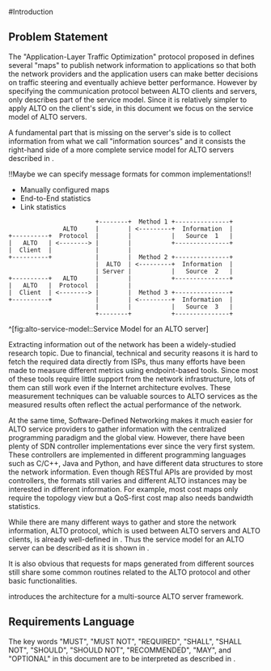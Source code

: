 
#Introduction

## Problem Statement

<!-- [[[ -->

<!-- service model not complete [[[ -->

The "Application-Layer Traffic Optimization" protocol proposed in [](#RFC7285)
defines several "maps" to publish network information to applications so that
both the network providers and the application users can make better decisions
on traffic steering and eventually achieve better performance.  However by
specifying the communication protocol between ALTO clients and servers,
[](#RFC7285) only describes part of the service model.  Since it is relatively
simpler to apply ALTO on the client's side, in this document we focus on the
service model of ALTO servers.

A fundamental part that is missing on the server's side is to collect
information from what we call "information sources" and it consists the
right-hand side of a more complete service model for ALTO servers described in
[](#fig:alto-service-model).


!!Maybe we can specify message formats for common implementations!!

- Manually configured maps
- End-to-End statistics
- Link statistics

<!-- Figure: alto-service-model [[[ -->


                            +--------+  Method 1 +---------------+
                   ALTO     |        | <---------+  Information  |
    +----------+  Protocol  |        |           |   Source  1   |
    |   ALTO   | <--------> |        |           +---------------+
    |  Client  |            |        |
    +----------+            |        |  Method 2 +---------------+
                            |  ALTO  | <---------+  Information  |
                            | Server |           |   Source  2   |
    +----------+   ALTO     |        |           +---------------+
    |   ALTO   |  Protocol  |        |
    |  Client  | <--------> |        |  Method 3 +---------------+
    +----------+            |        | <---------+  Information  |
                            |        |           |   Source  3   |
                            +--------+           +---------------+
^[fig:alto-service-model::Service Model for an ALTO server]

<!-- ]]] -->


<!-- ]]] -->


<!-- Motivation: the fact that there are different sources [[[ -->

Extracting information out of the network has been a widely-studied research
topic.  Due to financial, technical and security reasons it is hard to fetch the
required data directly from ISPs, thus many efforts have been made to measure
different metrics using endpoint-based tools.  Since most of these tools require
little support from the network infrastructure, lots of them can still work even
if the Internet architecture evolves.  These measurement techniques can be
valuable sources to ALTO services as the measured results often reflect the
actual performance of the network.

At the same time, Software-Defined Networking makes it much easier for ALTO
service providers to gather information with the centralized programming
paradigm and the global view.  However, there have been plenty of SDN
controller implementations ever since the very first [](#NOX) system.  These
controllers are implemented in different programming languages such as C/C++,
Java and Python, and have different data structures to store the network
information.  Even though RESTful APIs are provided by most controllers, the
formats still varies and different ALTO instances may be interested in different
information.  For example, most cost maps only require the topology view but a
QoS-first cost map also needs bandwidth statistics.

<!-- TODO at least two examples of different topology presentations -->

While there are many different ways to gather and store the network information,
ALTO protocol, which is used between ALTO servers and ALTO clients, is already
well-defined in [](#RFC7285).  Thus the service model for an ALTO server can be
described as it is shown in [](#fig:alto-service-model).

<!-- ]]] -->

<!-- ]]] -->



<!-- Motivation: the need to reuse and aggregate meta information [[[ -->



<!-- ]]] -->

<!-- Motivation: reusable functionalities [[[ -->

It is also obvious that requests for maps generated from different sources still
share some common routines related to the ALTO protocol and other basic
functionalities.

<!-- ]]] -->

[](#framework-design) introduces the architecture for a multi-source ALTO
server framework.

## Requirements Language

The key words "MUST", "MUST NOT", "REQUIRED", "SHALL", "SHALL NOT", "SHOULD",
"SHOULD NOT", "RECOMMENDED", "MAY", and "OPTIONAL" in this document are to be
interpreted as described in [](#RFC2119).
